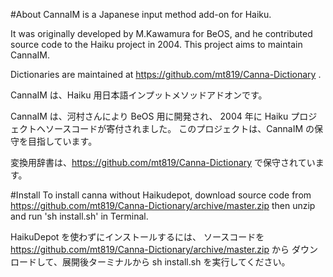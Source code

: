 #About
CannaIM is a Japanese input method add-on for Haiku.

It was originally developed by M.Kawamura for BeOS, and he contributed
source code to the Haiku project in 2004.
This project aims to maintain CannaIM. 

Dictionaries are maintained at https://github.com/mt819/Canna-Dictionary .

CannaIM は、Haiku 用日本語インプットメソッドアドオンです。

CannaIM は、河村さんにより BeOS 用に開発され、
2004 年に Haiku プロジェクトへソースコードが寄付されました。
このプロジェクトは、CannaIM の保守を目指しています。

変換用辞書は、https://github.com/mt819/Canna-Dictionary で保守されています。

#Install
To install canna without Haikudepot, 
download source code from
https://github.com/mt819/Canna-Dictionary/archive/master.zip
then unzip and run 'sh install.sh' in Terminal.

HaikuDepot を使わずにインストールするには、
ソースコードを https://github.com/mt819/Canna-Dictionary/archive/master.zip から
ダウンロードして、展開後ターミナルから sh install.sh を実行してください。

